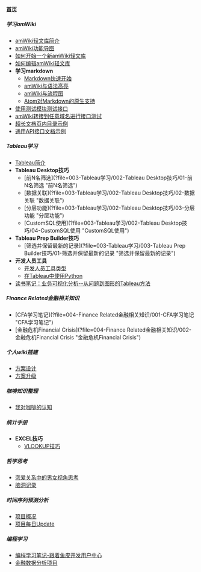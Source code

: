 
#### [首页](?file=home-首页)

##### 学习amWiki
- [amWiki轻文库简介](?file=001-学习amWiki/01-amWiki轻文库简介 "amWiki轻文库简介")
- [amWiki功能导图](?file=001-学习amWiki/02-amWiki功能导图 "amWiki功能导图")
- [如何开始一个新amWiki轻文库](?file=001-学习amWiki/03-如何开始一个新amWiki轻文库 "如何开始一个新amWiki轻文库")
- [如何编辑amWiki轻文库](?file=001-学习amWiki/04-如何编辑amWiki轻文库 "如何编辑amWiki轻文库")
- **学习markdown**
    - [Markdown快速开始](?file=001-学习amWiki/05-学习markdown/01-Markdown快速开始 "Markdown快速开始")
    - [amWiki与语法高亮](?file=001-学习amWiki/05-学习markdown/02-amWiki与语法高亮 "amWiki与语法高亮")
    - [amWiki与流程图](?file=001-学习amWiki/05-学习markdown/03-amWiki与流程图 "amWiki与流程图")
    - [Atom对Markdown的原生支持](?file=001-学习amWiki/05-学习markdown/05-Atom对Markdown的原生支持 "Atom对Markdown的原生支持")
- [使用测试模块测试接口](?file=001-学习amWiki/06-使用测试模块测试接口 "使用测试模块测试接口")
- [amWiki转接到任意域名进行接口测试](?file=001-学习amWiki/07-amWiki转接到任意域名进行接口测试 "amWiki转接到任意域名进行接口测试")
- [超长文档页内目录示例](?file=001-学习amWiki/08-超长文档页内目录示例 "超长文档页内目录示例")
- [通用API接口文档示例](?file=001-学习amWiki/09-通用API接口文档示例 "通用API接口文档示例")

##### Tableau学习
- [Tableau简介](?file=003-Tableau学习/001-Tableau简介 "Tableau简介")
- **Tableau Desktop技巧**
    - [前N名筛选](?file=003-Tableau学习/002-Tableau Desktop技巧/01-前N名筛选 "前N名筛选")
    - [数据关联](?file=003-Tableau学习/002-Tableau Desktop技巧/02-数据关联 "数据关联")
    - [分层功能](?file=003-Tableau学习/002-Tableau Desktop技巧/03-分层功能 "分层功能")
    - [CustomSQL使用](?file=003-Tableau学习/002-Tableau Desktop技巧/04-CustomSQL使用 "CustomSQL使用")
- **Tableau Prep Builder技巧**
    - [筛选并保留最新的记录](?file=003-Tableau学习/003-Tableau Prep Builder技巧/01-筛选并保留最新的记录 "筛选并保留最新的记录")
- **开发人员工具**
    - [开发人员工具类型](?file=003-Tableau学习/004-开发人员工具/01-开发人员工具类型 "开发人员工具类型")
    - [在Tableau中使用Python](?file=003-Tableau学习/004-开发人员工具/02-在Tableau中使用Python "在Tableau中使用Python")
- [读书笔记：业务可视化分析--从问题到图形的Tableau方法](?file=003-Tableau学习/005-读书笔记：业务可视化分析--从问题到图形的Tableau方法 "读书笔记：业务可视化分析--从问题到图形的Tableau方法")

##### Finance Related金融相关知识
- [CFA学习笔记](?file=004-Finance Related金融相关知识/001-CFA学习笔记 "CFA学习笔记")
- [金融危机Financial Crisis](?file=004-Finance Related金融相关知识/002-金融危机Financial Crisis "金融危机Financial Crisis")

##### 个人wiki搭建
- [方案设计](?file=005-个人wiki搭建/001-方案设计 "方案设计")
- [方案升级](?file=005-个人wiki搭建/002-方案升级 "方案升级")

##### 咖啡知识整理
- [我对咖啡的认知](?file=006-咖啡知识整理/001-我对咖啡的认知 "我对咖啡的认知")

##### 统计手册
- **EXCEL技巧**
    - [VLOOKUP技巧](?file=007-统计手册/001-EXCEL技巧/01-VLOOKUP技巧 "VLOOKUP技巧")

##### 哲学思考
- [恋爱关系中的男女视角思考](?file=008-哲学思考/001-恋爱关系中的男女视角思考 "恋爱关系中的男女视角思考")
- [脑洞记录](?file=008-哲学思考/002-脑洞记录 "脑洞记录")

##### 时间序列预测分析
- [项目概况](?file=009-时间序列预测分析/001-项目概况 "项目概况")
- [项目每日Update](?file=009-时间序列预测分析/002-项目每日Update "项目每日Update")

##### 编程学习
- [编程学习笔记-跟着鱼皮开发用户中心](?file=010-编程学习/01-编程学习笔记-跟着鱼皮开发用户中心 "编程学习笔记-跟着鱼皮开发用户中心")
- [金融数据分析项目](?file=010-编程学习/02-金融数据分析项目 "金融数据分析项目")
